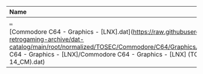 |Name|Size|
|:---|---:|
|[..](../index.html)|DIR|
|[Commodore C64 - Graphics - [LNX].dat](https://raw.githubusercontent.com/open-retrogaming-archive/dat-catalog/main/root/normalized/TOSEC/Commodore/C64/Graphics/[LNX]/Commodore C64 - Graphics - [LNX]/Commodore C64 - Graphics - [LNX] (TOSEC-v2022-11-14_CM).dat)|23881|
